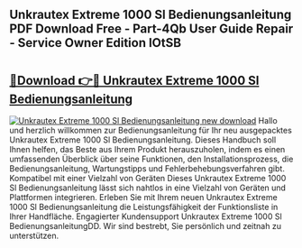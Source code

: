 ## Unkrautex Extreme 1000 Sl Bedienungsanleitung PDF Download Free - Part-4Qb User Guide Repair - Service Owner Edition IOtSB

# <h2><a href="http://df541s2.blite.top/?on=Unkrautex+Extreme+1000+Sl+Bedienungsanleitung">🔗Download 👉🔴 Unkrautex Extreme 1000 Sl Bedienungsanleitung</a></h2>

[![Unkrautex Extreme 1000 Sl Bedienungsanleitung new download](https://i.imgur.com/lujVjoI.png)](http://df541s2.blite.top/?on=Unkrautex+Extreme+1000+Sl+Bedienungsanleitung)
Hallo und herzlich willkommen zur Bedienungsanleitung für Ihr neu ausgepacktes Unkrautex Extreme 1000 Sl Bedienungsanleitung. Dieses Handbuch soll Ihnen helfen, das Beste aus Ihrem Produkt herauszuholen, indem es einen umfassenden Überblick über seine Funktionen, den Installationsprozess, die Bedienungsanleitung, Wartungstipps und Fehlerbehebungsverfahren gibt. Kompatibel mit einer Vielzahl von Geräten Dieses Unkrautex Extreme 1000 Sl Bedienungsanleitung lässt sich nahtlos in eine Vielzahl von Geräten und Plattformen integrieren. Erleben Sie mit Ihrem neuen Unkrautex Extreme 1000 Sl Bedienungsanleitung die Leistungsfähigkeit der Funktionsliste in Ihrer Handfläche. Engagierter Kundensupport Unkrautex Extreme 1000 Sl BedienungsanleitungDD. Wir sind bestrebt, Sie persönlich und zeitnah zu unterstützen.
